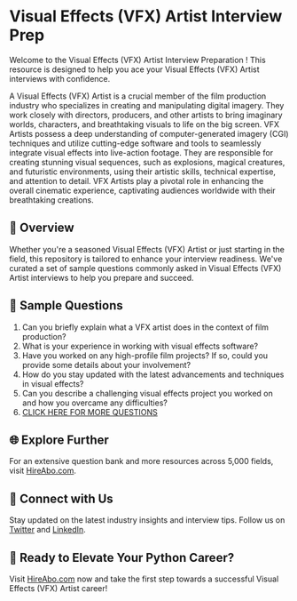 # Visual Effects (VFX) Artist Interview Prep

Welcome to the Visual Effects (VFX) Artist Interview Preparation ! This resource is designed to help you ace your Visual Effects (VFX) Artist interviews with confidence.

A Visual Effects (VFX) Artist is a crucial member of the film production industry who specializes in creating and manipulating digital imagery. They work closely with directors, producers, and other artists to bring imaginary worlds, characters, and breathtaking visuals to life on the big screen. VFX Artists possess a deep understanding of computer-generated imagery (CGI) techniques and utilize cutting-edge software and tools to seamlessly integrate visual effects into live-action footage. They are responsible for creating stunning visual sequences, such as explosions, magical creatures, and futuristic environments, using their artistic skills, technical expertise, and attention to detail. VFX Artists play a pivotal role in enhancing the overall cinematic experience, captivating audiences worldwide with their breathtaking creations.

## 🚀 Overview

Whether you're a seasoned Visual Effects (VFX) Artist or just starting in the field, this repository is tailored to enhance your interview readiness. We've curated a set of sample questions commonly asked in Visual Effects (VFX) Artist interviews to help you prepare and succeed.

## 📝 Sample Questions

1. Can you briefly explain what a VFX artist does in the context of film production?
2. What is your experience in working with visual effects software?
3. Have you worked on any high-profile film projects? If so, could you provide some details about your involvement?
4. How do you stay updated with the latest advancements and techniques in visual effects?
5. Can you describe a challenging visual effects project you worked on and how you overcame any difficulties?
6. [CLICK HERE FOR MORE QUESTIONS](https://hireabo.com/job/16_2_27/Visual%20Effects%20VFX%20Artist)

## 🌐 Explore Further

For an extensive question bank and more resources across 5,000 fields, visit [HireAbo.com](https://www.hireabo.com).

## 📱 Connect with Us

Stay updated on the latest industry insights and interview tips. Follow us on [Twitter](https://twitter.com/hireabo) and [LinkedIn](https://www.linkedin.com/in/hire-abo-3609972a8/).

## 🚀 Ready to Elevate Your Python Career?

Visit [HireAbo.com](https://www.hireabo.com) now and take the first step towards a successful Visual Effects (VFX) Artist career!